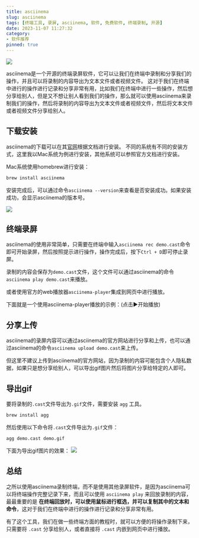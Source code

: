 ```yaml
---
title: asciinema
slug: asciinema
tags: [终端工具, 录屏, asciinema, 软件, 免费软件, 终端录制, 开源]
date: 2023-11-07 11:27:32
category:
- 软件推荐
pinned: true
---
```


![](https://s2.loli.net/2024/11/07/vWlBgunUxhe2H7Q.png)

asciinema是一个开源的终端录屏软件，它可以让我们在终端中录制和分享我们的操作，并且可以将录制的内容导出为文本文件或者视频文件。
这对于我们在终端中进行的操作进行记录和分享非常有用，比如我们在终端中进行一些操作，然后想分享给别人，但是又不想让别人看到我们的操作，那么就可以使用asciinema来录制我们的操作，然后将录制的内容导出为文本文件或者视频文件，然后将文本文件或者视频文件分享给别人。

<!-- more -->

## 下载安装

asciinema的下载可以在其[官网](https://docs.asciinema.org/)根据文档进行安装。
不同的系统有不同的安装方式，这里我以Mac系统为例进行安装，其他系统可以参照官方文档进行安装。

Mac系统使用homebrew进行安装：
```bash
brew install asciinema
```

安装完成后，可以通过命令`asciinema --version`来查看是否安装成功。如果安装成功，会显示asciinema的版本号。

![](https://s2.loli.net/2024/11/07/wY4uJUFL9kl5NZg.png)

## 终端录屏

asciinema的使用非常简单，只需要在终端中输入`asciinema rec demo.cast`命令即可开始录屏，然后按照提示进行操作，操作完成后，按下`Ctrl + D`即可停止录屏。

录制的内容会保存为`demo.cast`文件，这个文件可以通过asciinema的命令`asciinema play demo.cast`来播放。

或者使用官方的web播放器`asciinema-player`集成到网页中进行播放。

下面就是一个使用asciinema-player播放的示例：(点击▶️开始播放)

<asciinema-player src="/resources/cast/demo.cast" preload="ture"   poster="npt:0:30"></asciinema-player>

## 分享上传

asciinema的录屏内容可以通过asciinema的官方网站进行分享和上传，也可以通过asciinema的命令`asciinema upload demo.cast`来上传。

但这里不建议上传到asciinema的官方网站，因为录制的内容可能包含个人隐私数据，如果只是想分享给别人，可以导出gif图片然后将图片分享给特定的人即可。

## 导出gif
要将录制的`.cast`文件导出为`.gif`文件，需要安装 `agg` 工具。
```bash
brew install agg
```

然后使用以下命令将`.cast`文件导出为`.gif`文件：
```bash
agg demo.cast demo.gif
```
下面为导出gif图片的效果：
![](https://s2.loli.net/2024/11/07/piZVoDU3hktySq5.gif)

## 总结
之所以使用asciinema录制终端，而不是使用其他录屏软件，是因为asciinema可以将终端操作完整记录下来，而且可以使用 `asciinema play` 来回放录制的内容，最最重要的是 **在终端回放时，可以使用鼠标进行框选，并可以复制其中的文本和命令**，这对于我们在终端中进行的操作进行记录和分享非常有用。

有了这个工具，我们在做一些终端方面的教程时，就可以方便的将操作录制下来，只需要将 `.cast` 分享给别人，或者直接将 `.cast` 内嵌到网页中进行播放。
